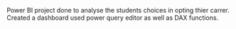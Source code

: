 Power BI project done to analyse the students choices in opting 
thier carrer.
Created a dashboard 
used power query editor
as well as DAX functions.
